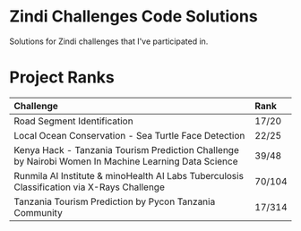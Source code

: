 # Zindi Challenges Code Solutions
Solutions for Zindi challenges that I've participated in.


# Project Ranks
| Challenge | Rank |
|:----------|:-----|
|Road Segment Identification|17/20|
|Local Ocean Conservation - Sea Turtle Face Detection|22/25|
|Kenya Hack - Tanzania Tourism Prediction Challenge by Nairobi Women In Machine Learning Data Science|39/48|
|Runmila AI Institute & minoHealth AI Labs Tuberculosis Classification via X-Rays Challenge|70/104|
|Tanzania Tourism Prediction by Pycon Tanzania Community|17/314|
